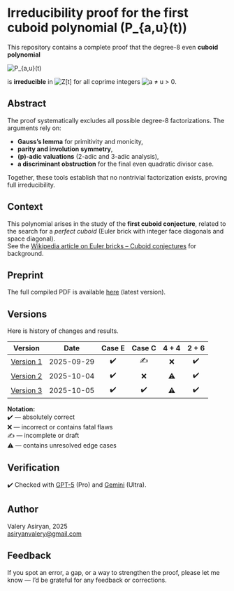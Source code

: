 # Irreducibility proof for the first cuboid polynomial \(P_{a,u}(t)\)
This repository contains a complete proof that the degree-8 even **cuboid polynomial**  
  
![P_{a,u}(t)](https://latex.codecogs.com/svg.latex?P_{a,u}(t)=t^{8}+6(u^{2}-a^{2})t^{6}+(a^{4}-4a^{2}u^{2}+u^{4})t^{4}-6a^{2}u^{2}(u^{2}-a^{2})t^{2}+a^{4}u^{4})
  
is **irreducible** in ![Z[t]](https://latex.codecogs.com/svg.latex?\mathbb{Z}[t]) for all coprime integers ![a ≠ u > 0](https://latex.codecogs.com/svg.latex?a%20\ne%20u%20%3E%200).

## Abstract
The proof systematically excludes all possible degree-8 factorizations. The arguments rely on:

- **Gauss’s lemma** for primitivity and monicity,  
- **parity and involution symmetry**,  
- **\(p\)-adic valuations** (2-adic and 3-adic analysis),  
- **a discriminant obstruction** for the final even quadratic divisor case.  

Together, these tools establish that no nontrivial factorization exists, proving full irreducibility.

## Context
This polynomial arises in the study of the **first cuboid conjecture**, related to the search for a *perfect cuboid* (Euler brick with integer face diagonals and space diagonal).  
See the [Wikipedia article on Euler bricks – Cuboid conjectures](https://en.wikipedia.org/wiki/Euler_brick#Cuboid_conjectures) for background.

## Preprint
The full compiled PDF is available [here](v3/Cuboid_conjecture_1.pdf) (latest version).

## Versions
Here is history of changes and results.

| Version | Date       | Case E | Case C | 4 + 4 | 2 + 6 |
|:-------:|:----------:|:------:|:------:|:-----:|:-----:|
| [Version 1](v1/Cuboid_conjecture_1.pdf) | 2025-09-29 | ✔️ | ✍️ | ❌ | ✔️ |
| [Version 2](v2/Cuboid_conjecture_1.pdf) | 2025-10-04 | ✔️ | ❌ | ⚠️ | ✔️ |
| [Version 3](v3/Cuboid_conjecture_1.pdf) | 2025-10-05 | ✔️ | ✔️ | ⚠️ | ✔️ |

**Notation:**  
✔️ — absolutely correct  
❌ — incorrect or contains fatal flaws  
✍️ — incomplete or draft  
⚠️ — contains unresolved edge cases

## Verification
✔️ Checked with [GPT-5](https://chatgpt.com/) (Pro) and [Gemini](https://gemini.google.com/app) (Ultra).

## Author
Valery Asiryan, 2025  
asiryanvalery@gmail.com

## Feedback
If you spot an error, a gap, or a way to strengthen the proof, please let me know — I’d be grateful for any feedback or corrections.
